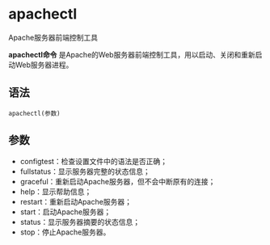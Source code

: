 apachectl
===

Apache服务器前端控制工具


**apachectl命令** 是Apache的Web服务器前端控制工具，用以启动、关闭和重新启动Web服务器进程。

##  语法

```
apachectl(参数)
```

##  参数

* configtest：检查设置文件中的语法是否正确；
* fullstatus：显示服务器完整的状态信息；
* graceful：重新启动Apache服务器，但不会中断原有的连接；
* help：显示帮助信息；
* restart：重新启动Apache服务器；
* start：启动Apache服务器；
* status：显示服务器摘要的状态信息；
* stop：停止Apache服务器。


